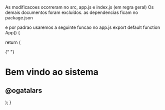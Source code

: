As modificacoes ocorreram no src, app.js e index.js (em regra geral)
Os demais documentos foram excluídos.
as dependencias ficam no package.json

e por padrao usaremos a seguinte funcao no app.js
export default function App() {

return (

<div>
{" "}
<h1> Bem vindo ao sistema </h1>
<h2> @ogatalars</h2>
</div>
);
}
